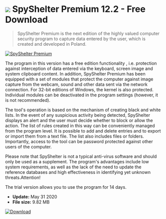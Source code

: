 # ![](https://cdn.softexe.net/static/icon/c/spyshelter-premium-8216.png) SpyShelter Premium 12.2 - Free Download

> SpyShelter Premium is the next edition of the highly valued computer security program to capture data entered by the user, which is created and developed in Poland.

[![SpyShelter Premium](https://gallery.dpcdn.pl/imgc/Tools/3156/g_-_420x350_1.5_-_x20160217164413_0.png)](https://softexe.net/win/security-privacy/other/spyshelter-premium:hbpf.html)

The program in this version has a free edition functionality , i.e. protection against interception of data entered via the keyboard, screen image and system clipboard content. In addition, SpyShelter Premium has been equipped with a set of modules that protect the computer against image capture from the webcam, sound and other data sent via the network connection. For 32-bit editions of Windows, the kernel is also protected. Individual modules can be deactivated in the program settings (however, it is not recommended).
 
 The tool's operation is based on the mechanism of creating black and white lists. In the event of any suspicious activity being detected, SpyShelter displays an alert and the user must decide whether to block or allow the action. The list of rules created in this way can be conveniently managed from the program level. It is possible to add and delete entries and to export or import them from a text file. The list also includes files or folders. Importantly, access to the tool can be password protected against other users of the computer.
 
 Please note that SpyShelter is not a typical anti-virus software and should only be used as a supplement. The program's advantages include low system requirements, as well as the lack of the need to update the reference databases and high effectiveness in identifying yet unknown threats.Attention!
 
 The trial version allows you to use the program for 14 days.


- **Update:** May 31 2020
- **File size:** 9.82 MB

[![Download](https://cdn.softexe.net/static/img/download.png)](https://softexe.net/win/security-privacy/other/spyshelter-premium:hbpf.html)

